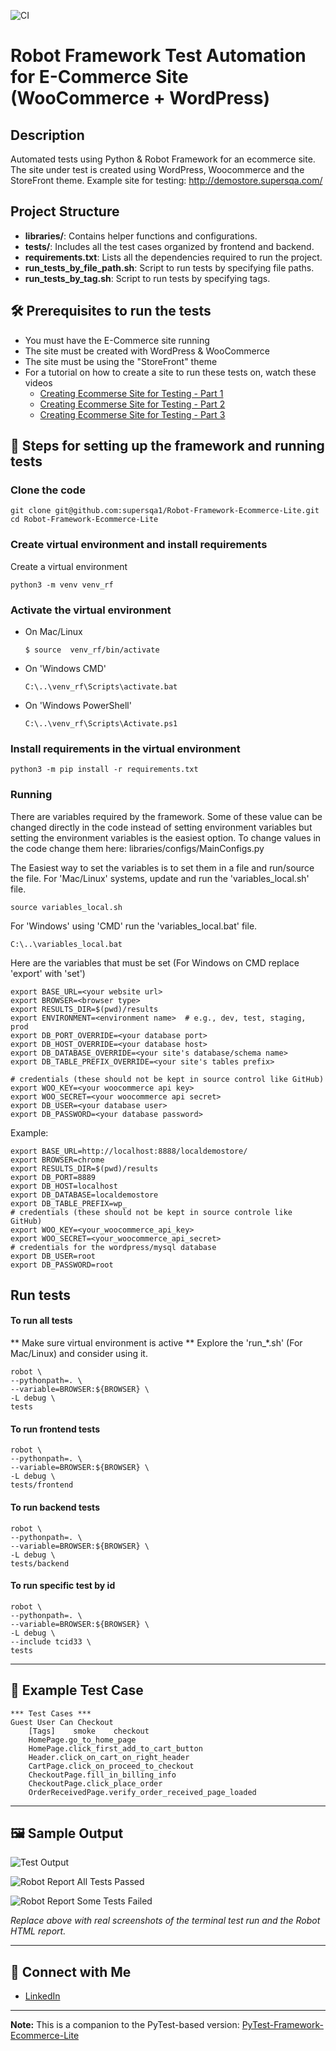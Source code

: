 ![CI](https://github.com/supersqa1/robot-rramework-ecommerce-lite/actions/workflows/robot-ci.yml/badge.svg)
# Robot Framework Test Automation for E-Commerce Site (WooCommerce + WordPress)

## Description
Automated tests using Python & Robot Framework for an ecommerce site. The site under test is created using WordPress, Woocommerce and the StoreFront theme.
Example site for testing: http://demostore.supersqa.com/

## Project Structure
- **libraries/**: Contains helper functions and configurations.
- **tests/**: Includes all the test cases organized by frontend and backend.
- **requirements.txt**: Lists all the dependencies required to run the project.
- **run_tests_by_file_path.sh**: Script to run tests by specifying file paths.
- **run_tests_by_tag.sh**: Script to run tests by specifying tags.

##  🛠 Prerequisites to run the tests
* You must have the E-Commerce site running
* The site must be created with WordPress & WooCommerce
* The site must be using the "StoreFront" theme
* For a tutorial on how to create a site to run these tests on, watch these videos
  * [Creating Ecommerse Site for Testing - Part 1](https://www.youtube.com/watch?v=KhLGXIxeJLI&t=1s&ab_channel=SuperSQA)
  * [Creating Ecommerse Site for Testing - Part 2](https://www.youtube.com/watch?v=w47JR3aoTNw&ab_channel=SuperSQA)
  * [Creating Ecommerse Site for Testing - Part 3](https://www.youtube.com/watch?v=qwCY8UEWqqM&ab_channel=SuperSQA)

## 🚀 Steps for setting up the framework and running tests

### Clone the code
```
git clone git@github.com:supersqa1/Robot-Framework-Ecommerce-Lite.git
cd Robot-Framework-Ecommerce-Lite
```

### Create virtual environment and install requirements
Create a virtual environment
```
python3 -m venv venv_rf
```

### Activate the virtual environment 
  - On Mac/Linux
    ```commandline
    $ source  venv_rf/bin/activate
    ```

  - On 'Windows CMD'
    ```commandline
    C:\..\venv_rf\Scripts\activate.bat
    ```

  - On 'Windows PowerShell'
    ```commandline
    C:\..\venv_rf\Scripts\Activate.ps1
    ```
### Install requirements in the virtual environment
```commandline
python3 -m pip install -r requirements.txt
```

### Running
There are variables required by the framework. 
Some of these value can be changed directly in the code instead of setting environment variables 
but setting the environment variables is the easiest option.
To change values in the code change them here: libraries/configs/MainConfigs.py

The Easiest way to set the variables is to set them in a file and run/source the file.
For 'Mac/Linux' systems, update and run the 'variables_local.sh' file.

```
source variables_local.sh
```

For 'Windows' using 'CMD' run the 'variables_local.bat' file.
```commandline
C:\..\variables_local.bat
```

Here are the variables that must be set
(For Windows on CMD replace 'export' with 'set')
```commandline
export BASE_URL=<your website url>
export BROWSER=<browser type>
export RESULTS_DIR=$(pwd)/results
export ENVIRONMENT=<environment name>  # e.g., dev, test, staging, prod
export DB_PORT_OVERRIDE=<your database port>
export DB_HOST_OVERRIDE=<your database host>
export DB_DATABASE_OVERRIDE=<your site's database/schema name>
export DB_TABLE_PREFIX_OVERRIDE=<your site's tables prefix>

# credentials (these should not be kept in source control like GitHub)
export WOO_KEY=<your woocommerce api key>
export WOO_SECRET=<your woocommerce api secret>
export DB_USER=<your database user>
export DB_PASSWORD=<your database password>
```

Example:
```commandline
export BASE_URL=http://localhost:8888/localdemostore/
export BROWSER=chrome
export RESULTS_DIR=$(pwd)/results
export DB_PORT=8889
export DB_HOST=localhost
export DB_DATABASE=localdemostore
export DB_TABLE_PREFIX=wp_
# credentials (these should not be kept in source controle like GitHub)
export WOO_KEY=<your_woocommerce_api_key>
export WOO_SECRET=<your_woocommerce_api_secret>
# credentials for the wordpress/mysql database
export DB_USER=root
export DB_PASSWORD=root
```

## Run tests
#### To run all tests
** Make sure virtual environment is active
** Explore the 'run_*.sh' (For Mac/Linux) and consider using it.

```commandline
robot \
--pythonpath=. \
--variable=BROWSER:${BROWSER} \
-L debug \
tests
```

#### To run frontend tests
```commandline
robot \
--pythonpath=. \
--variable=BROWSER:${BROWSER} \
-L debug \
tests/frontend
```
#### To run backend tests
```commandline
robot \
--pythonpath=. \
--variable=BROWSER:${BROWSER} \
-L debug \
tests/backend
```

#### To run specific test by id
```commandline
robot \
--pythonpath=. \
--variable=BROWSER:${BROWSER} \
-L debug \
--include tcid33 \
tests
```
---

## 📄 Example Test Case
```robot
*** Test Cases ***
Guest User Can Checkout
    [Tags]    smoke    checkout
    HomePage.go_to_home_page
    HomePage.click_first_add_to_cart_button
    Header.click_on_cart_on_right_header
    CartPage.click_on_proceed_to_checkout
    CheckoutPage.fill_in_billing_info
    CheckoutPage.click_place_order
    OrderReceivedPage.verify_order_received_page_loaded
```

---

## 🖼 Sample Output

![Test Output](./images/robot_output_example.png)

![Robot Report All Tests Passed](./images/robot_report_pass.png)

![Robot Report Some Tests Failed](./images/robot_report_fail.png)

_Replace above with real screenshots of the terminal test run and the Robot HTML report._

---

## 🤝 Connect with Me
- [LinkedIn](https://www.linkedin.com/in/admaskinfu/)

---

**Note:** This is a companion to the PyTest-based version: [PyTest-Framework-Ecommerce-Lite](https://github.com/supersqa1/PyTest-Framework-Ecommerce-Lite)
